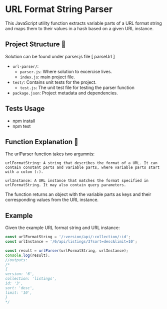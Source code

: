 # URL Format String Parser 

This JavaScript utility function extracts variable parts of a URL format string and maps them to their values in a hash based on a given URL instance. 

## Project Structure :rocket:

Solution can be found under parser.js file [ parseUrl ]

- `url-parser/`: 
    - `parser.js`: Where solution to excercise lives.
    - `index.js`: main project file.
- `test/`: Contains unit tests for the project.
  - `test.js`: The unit test file for testing the parser function
- `package.json`: Project metadata and dependencies.

## Tests Usage

* npm install
* npm test

## Function Explanation :rocket:

The urlParser function takes two argumnts:

    urlFormatString: A string that describes the format of a URL. It can contain constant parts and variable parts, where variable parts start with a colon (:).

    urlInstance: A URL instance that matches the format specified in urlFormatString. It may also contain query parameters.

The function returns an object with the variable parts as keys and their corresponding values from the URL instance.

## Example

Given the example URL format string and URL instance:

```javascript
const urlFormatString = '/:version/api/:collection/:id';
const urlInstance = '/6/api/listings/3?sort=desc&limit=10';

const result = urlParser(urlFormatString, urlInstance);
console.log(result);
//outputs:
/*
{
version: '6',
collection: 'listings',
id: '3',
sort: 'desc',
limit: '10',
}
*/
```


